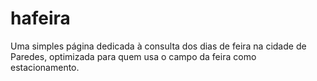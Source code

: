 # hafeira
Uma simples página dedicada à consulta dos dias de feira na cidade de Paredes, optimizada para quem usa o campo da feira como estacionamento.
